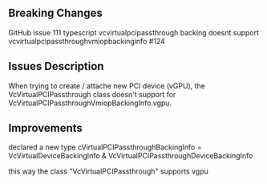 ## Breaking Changes
GitHub issue 
111 typescript vcvirtualpcipassthrough backing doesnt support vcvirtualpcipassthroughvmiopbackinginfo #124

## Issues Description 
When trying to create / attache new PCI device (vGPU), the VcVirtualPCIPassthrough class doesn't support for VcVirtualPCIPassthroughVmiopBackingInfo.vgpu. 

## Improvements
declared a new type cVirtualPCIPassthroughBackingInfo = VcVirtualDeviceBackingInfo & VcVirtualPCIPassthroughDeviceBackingInfo

this way the class "VcVirtualPCIPassthrough" supports vgpu
